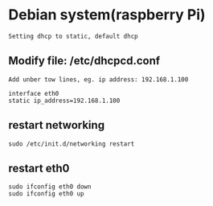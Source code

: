 # Debian system(raspberry Pi)
	Setting dhcp to static, default dhcp

## Modify file: /etc/dhcpcd.conf
	Add unber tow lines, eg. ip address: 192.168.1.100

	interface eth0
	static ip_address=192.168.1.100

## restart networking
	sudo /etc/init.d/networking restart

## restart eth0
	sudo ifconfig eth0 down
	sudo ifconfig eth0 up
